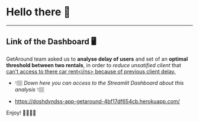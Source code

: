 # Hello there 🩵

---

## Link of the Dashboard 🖥️

GetAround team asked us to **analyse delay of users** and set of an **optimal threshold between two rentals**, in order to *reduce unsatified client* that <ins>can't access to there car rent<i/ns> because of previous client delay. 

* 👇🏽 *Down here you can access to the Streamlit Dashboard about this analysis* 👇🏽

- https://doshdyndss-app-getaround-4bf17df654cb.herokuapp.com/ 

Enjoy! 🤗🍀🫧✨